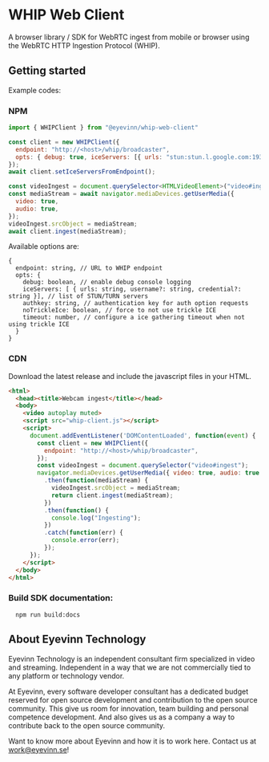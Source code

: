 # WHIP Web Client

A browser library / SDK for WebRTC ingest from mobile or browser using the WebRTC HTTP Ingestion Protocol (WHIP).

## Getting started

Example codes:

### NPM

```javascript
import { WHIPClient } from "@eyevinn/whip-web-client"

const client = new WHIPClient({
  endpoint: "http://<host>/whip/broadcaster",
  opts: { debug: true, iceServers: [{ urls: "stun:stun.l.google.com:19320" }] }
});
await client.setIceServersFromEndpoint();

const videoIngest = document.querySelector<HTMLVideoElement>("video#ingest");
const mediaStream = await navigator.mediaDevices.getUserMedia({
  video: true,
  audio: true,
});
videoIngest.srcObject = mediaStream;
await client.ingest(mediaStream);
```

Available options are:

```
{
  endpoint: string, // URL to WHIP endpoint
  opts: {
    debug: boolean, // enable debug console logging
    iceServers: [ { urls: string, username?: string, credential?: string }], // list of STUN/TURN servers
    authkey: string, // authentication key for auth option requests
    noTrickleIce: boolean, // force to not use trickle ICE
    timeout: number, // configure a ice gathering timeout when not using trickle ICE
  }
}
```

### CDN

Download the latest release and include the javascript files in your HTML.

```html
<html>
  <head><title>Webcam ingest</title></head>
  <body>
    <video autoplay muted>
    <script src="whip-client.js"></script>
    <script>
      document.addEventListener('DOMContentLoaded', function(event) {
        const client = new WHIPClient({
          endpoint: "http://<host>/whip/broadcaster",
        });
        const videoIngest = document.querySelector("video#ingest");
        navigator.mediaDevices.getUserMedia({ video: true, audio: true })
          .then(function(mediaStream) {
            videoIngest.srcObject = mediaStream;
            return client.ingest(mediaStream);
          })
          .then(function() {
            console.log("Ingesting");
          })
          .catch(function(err) {
            console.error(err);
          });
      });
    </script>
  </body>
</html>
```

### Build SDK documentation:

```
  npm run build:docs
```

## About Eyevinn Technology

Eyevinn Technology is an independent consultant firm specialized in video and streaming. Independent in a way that we are not commercially tied to any platform or technology vendor.

At Eyevinn, every software developer consultant has a dedicated budget reserved for open source development and contribution to the open source community. This give us room for innovation, team building and personal competence development. And also gives us as a company a way to contribute back to the open source community.

Want to know more about Eyevinn and how it is to work here. Contact us at work@eyevinn.se!
